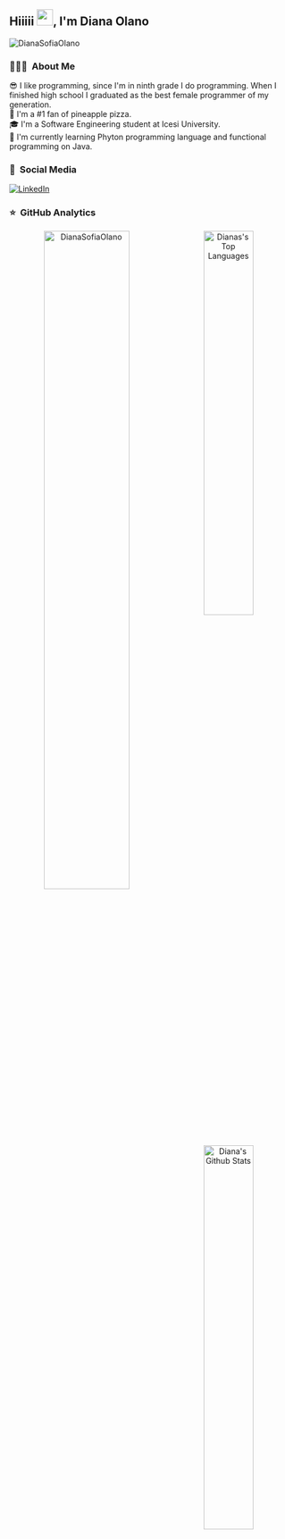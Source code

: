 ## Hiiiii <img src="https://github.com/TheDudeThatCode/TheDudeThatCode/blob/master/Assets/Hi.gif" width="29px">, I'm Diana Olano

<img src="https://komarev.com/ghpvc/?username=DianaSofiaOlano&label=Profile%20views&color=0e75b6&style=flat" alt="DianaSofiaOlano"/> 

### 👩🏾‍💻 &nbsp;About Me

😎&nbsp;I like programming, since I'm in ninth grade I do programming. When I finished high school I graduated as the best female programmer of my generation.\
🍕&nbsp;I'm a #1 fan of pineapple pizza.\
🎓&nbsp;I'm a Software Engineering student at Icesi University.\
🧠&nbsp;I'm currently learning Phyton programming language and functional programming on Java.

### 📱 &nbsp;Social Media

<a href="https://www.linkedin.com/in/diana-sofia-olano-monta%C3%B1o/"><img src="https://img.shields.io/badge/linkedin-%230077B5.svg?&style=for-the-badge&logo=linkedin&logoColor=white" alt="LinkedIn"/></a>

### ⭐ &nbsp;GitHub Analytics

<div align="center">
  <img align="left" src="https://github-readme-streak-stats.herokuapp.com/?user=DianaSofiaOlano&theme=react&hide_border=true&locale=en&layout=compact"  alt="DianaSofiaOlano" width="55%">
  
  <img src="https://github-readme-stats-eight-theta.vercel.app/api/top-langs/?username=DianaSofiaOlano&layout=compact&langs_count=8&theme=react" width="42%" alt="Dianas's Top Languages">
    
  <img align="center" src="https://github-readme-stats-eight-theta.vercel.app/api?username=DianaSofiaOlano&show_icons=true&theme=react&include_all_commits=true&count_private=true" alt="Diana's Github Stats" width="42%">
</div>
